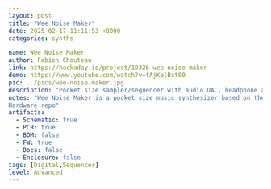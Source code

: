 ```yaml
---
layout: post
title: "Wee Noise Maker"
date: 2025-02-17 11:11:53 +0000
categories: synths

name: Wee Noise Maker
author: Fabien Chouteau
link: https://hackaday.io/project/19326-wee-noise-maker
demo: https://www.youtube.com/watch?v=fAjKelBxt00
pic: ../pics/wee-noise-maker.jpg
description: "Pocket size sampler/sequencer with audio DAC, headphone amplifier and audio input."
notes: "Wee Noise Maker is a pocket size music synthesizer based on the STM32F427 ARM Cortex-M4F micro-controller. It features an audio DAC with headphone amplifier, audio input, 96x16 OLED screen, 2 rotary encoders, 24 tactile switches and LEDs, micro SD card slot, LiPo battery charger and an I2C extension port.
Hardware repo"
artifacts:
  - Schematic: true
  - PCB: true
  - BOM: false
  - FW: true
  - Docs: false
  - Enclosure: false
tags: [Digital,Sequencer]
level: Advanced
---
```


